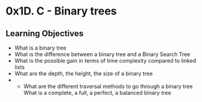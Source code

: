# 0x1D. C - Binary trees

## Learning Objectives

* What is a binary tree
* What is the difference between a binary tree and a Binary Search Tree
* What is the possible gain in terms of time complexity compared to linked lists
* What are the depth, the height, the size of a binary tree
* * What are the different traversal methods to go through a binary tree
What is a complete, a full, a perfect, a balanced binary tree
